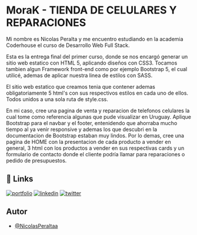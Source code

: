 
# MoraK - TIENDA DE CELULARES Y REPARACIONES

Mi nombre es Nicolas Peralta y me encuentro estudiando en la academia Coderhouse el curso de Desarrollo Web Full Stack.

Esta es la entrega final del primer curso, donde se nos encargó generar un sitio web estatico con HTML 5, aplicando diseños con CSS3. 
Tocamos tambien algun Framework front-end como por ejemplo Bootstrap 5, el cual utilicé, ademas de aplicar nuestra linea de estilos con SASS.

El sitio web estatico que creamos tenia que contener ademas obligatoriamente 5 html's con sus respectivos estilos en cada uno de ellos. Todos unidos a una sola ruta de style.css.

En mi caso, cree una pagina de venta y reparacion de telefonos celulares la cual tome como referencia algunas que pude visualizar en Uruguay. Aplique Bootstrap para el navbar y el footer, entenidendo que ahorraba mucho tiempo al ya venir responsive y ademas los que descubri en la documentacion de Bootstrap estaban muy lindos. Por lo demas, cree una pagina de HOME con la presentacion de cada producto a vender en general, 3 html con los productos a vender en sus respectivas cards y un formulario de contacto donde el cliente podría llamar para reparaciones o pedido de presupuestos.






## 🔗 Links
[![portfolio](https://img.shields.io/badge/my_portfolio-000?style=for-the-badge&logo=ko-fi&logoColor=white)](https://github.com/NicolasPeraltaa)
[![linkedin](https://img.shields.io/badge/linkedin-0A66C2?style=for-the-badge&logo=linkedin&logoColor=white)](https://www.linkedin.com/in/nicol%C3%A1s-peralta-moreira-652279287/)
[![twitter](https://img.shields.io/badge/twitter-1DA1F2?style=for-the-badge&logo=twitter&logoColor=white)](https://twitter.com/NicoPeralta021)


## Autor

- [@NicolasPeraltaa](https://github.com/NicolasPeraltaa)

